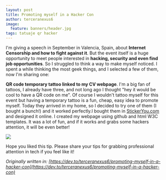 ```yaml
---
layout: post
title: Promoting myself in a Hacker Con
author: terceranexus6
image:
  feature: banners/header.jpg
tags: tatuaje qr hacker
---
```


I'm giving a speech in September in Valencia, Spain, about **Internet Censorship and how to fight against it**. But the event itself is a huge opportunity to meet people interested in **hacking, security and even find job opportunities**. So I struggled to think a way to make myself noticed. I spent a while thinking the most geek things, and I selected a few of them, now I'm sharing one:

**QR code temporary tattoo linked to my CV webpage**. I'm a big fan of tattoos, I already have three, and not long ago I thought "hey it would be cool to have a QR code on me". Of course I wouldn't tattoo myself for this event but having a temporary tattoo is a fun, cheap, easy idea to promote myself. Today they arrived in my home, so I decided to try one of them (I bought a bunch!) and it worked perfectly.I bought them in [StickerYou.com](https://www.stickeryou.com/) and designed it online. I created my webpage using github and html W3C templates. It was a lot of fun, and if it works and grabs some hackers attention, it will be even better!

<img src="{{ site.url }}/assets/images/dev.to/21040894_353185488428024_1852579150368342016_n.jpg" style="display: block; margin: 0 auto;">

Hope you liked this tip. Please share your tips for grabbing professional attention in tech if you feel like it!

*Originally written in: [https://dev.to/terceranexus6/promoting-myself-in-a-hacker-con](https://dev.to/terceranexus6/promoting-myself-in-a-hacker-con)*
